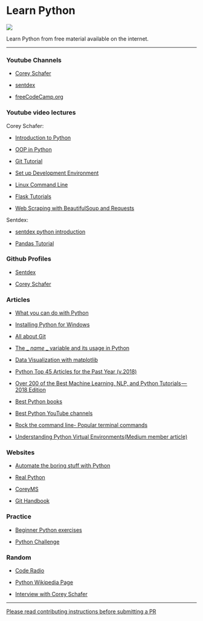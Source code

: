 # Learn Python

![](https://www.python.org/static/community_logos/python-logo-master-v3-TM.png)

Learn Python from free material available on the internet.

***
### Youtube Channels

* [Corey Schafer](https://www.youtube.com/channel/UCCezIgC97PvUuR4_gbFUs5g)

* [sentdex](https://www.youtube.com/channel/UCfzlCWGWYyIQ0aLC5w48gBQ)

* [freeCodeCamp.org](https://www.youtube.com/channel/UC8butISFwT-Wl7EV0hUK0BQ)


### Youtube video lectures

Corey Schafer:

  * [Introduction to Python](https://www.youtube.com/playlist?list=PL-osiE80TeTt2d9bfVyTiXJA-UTHn6WwU)

  * [OOP in Python](https://www.youtube.com/playlist?list=PL-osiE80TeTsqhIuOqKhwlXsIBIdSeYtc)

  * [Git Tutorial](https://www.youtube.com/playlist?list=PL-osiE80TeTuRUfjRe54Eea17-YfnOOAx)

  * [Set up Development Environment](https://www.youtube.com/playlist?list=PL-osiE80TeTt66h8cVpmbayBKlMTuS55y)

  * [Linux Command Line](https://www.youtube.com/playlist?list=PL-osiE80TeTvGhHkpvfmKWOiIPF8UVy6c)

  * [Flask Tutorials](https://www.youtube.com/playlist?list=PL-osiE80TeTs4UjLw5MM6OjgkjFeUxCYH)
  
  * [Web Scraping with BeautifulSoup and Requests](https://www.youtube.com/watch?v=ng2o98k983k&t=859s)

Sentdex:
  
  * [sentdex python introduction](https://www.youtube.com/playlist?list=PLQVvvaa0QuDeAams7fkdcwOGBpGdHpXln)
  
  * [Pandas Tutorial](https://www.youtube.com/watch?v=Iqjy9UqKKuo)


### Github Profiles

* [Sentdex](https://github.com/Sentdex)

* [Corey Schafer](https://github.com/CoreyMSchafer)

### Articles

* [What you can do with Python](https://medium.freecodecamp.org/what-can-you-do-with-python-the-3-main-applications-518db9a68a78)

* [Installing Python for Windows](https://medium.com/kharagpur-open-source-society/installing-python-in-windows-ce059f644875)

* [All about Git](https://medium.com/kharagpur-open-source-society/git-cheatsheet-67ddd8cbbe94)

* [The _ _name_ _ variable and its usage in Python](https://medium.freecodecamp.org/whats-in-a-python-s-name-506262fe61e8)

* [Data Visualization with matplotlib](https://towardsdatascience.com/5-quick-and-easy-data-visualizations-in-python-with-code-a2284bae952f)

* [Python Top 45 Articles for the Past Year (v.2018)](https://medium.mybridge.co/python-top-45-tutorials-for-the-past-year-v-2018-1b4d46c9e857)

* [Over 200 of the Best Machine Learning, NLP, and Python Tutorials — 2018 Edition](https://medium.com/machine-learning-in-practice/over-200-of-the-best-machine-learning-nlp-and-python-tutorials-2018-edition-dd8cf53cb7dc)

* [Best Python books](https://realpython.com/best-python-books/)

* [Best Python YouTube channels](https://realpython.com/python-youtube-channels/)

* [Rock the command line- Popular terminal commands](https://towardsdatascience.com/rock-the-command-line-52c4b2ea34b7)

* [Understanding Python Virtual Environments(Medium member article)](https://towardsdatascience.com/understanding-python-virtual-environments-7ccf690320d7)

### Websites

* [Automate the boring stuff with Python](https://automatetheboringstuff.com/)

* [Real Python](https://realpython.com/)

* [CoreyMS](https://realpython.com/interview-corey-schafer/)

* [Git Handbook](https://git-scm.com/book/en/v2)

### Practice

* [Beginner Python exercises](http://www.practicepython.org/)

* [Python Challenge](http://www.pythonchallenge.com/faq.php)


### Random

* [Code Radio](https://www.youtube.com/watch?v=mXRfApkMYZU)

* [Python Wikipedia Page](https://en.wikipedia.org/wiki/Python_(programming_language))

* [Interview with Corey Schafer](https://realpython.com/interview-corey-schafer/)

***

[Please read contributing instructions before submitting a PR](/CONTRIBUTING.md)
